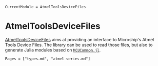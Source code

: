 ```@meta
CurrentModule = AtmelToolsDeviceFiles
```

# AtmelToolsDeviceFiles

[AtmelToolsDeviceFiles](https://github.com/klafyvel/AtmelToolsDeviceFiles.jl) aims at providing an interface to Microship's Atmel Tools Device Files. The library can be used to read those files, but also to generate Julia modules based on [`MCUCommon.jl`](https://github.com/Seelengrab/MCUCommon.jl).

```@contents
Pages = ["types.md", "atmel-series.md"]
```

